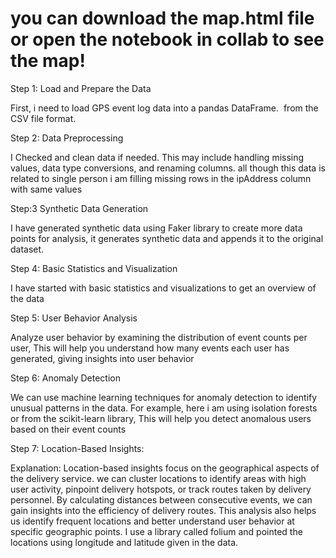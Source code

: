 # you can download the map.html file or open the notebook in collab to see the map!

Step 1: Load and Prepare the Data

First, i need to load GPS event log data into a pandas DataFrame.  from the CSV file format.

Step 2: Data Preprocessing

I Checked and clean data if needed. This may include handling missing values, data type conversions,
and renaming columns.
all though this data is related to single person i am filling missing rows in the ipAddress column with same values

Step:3 Synthetic Data Generation

I have generated synthetic data using Faker library to create more data points for analysis, it 
generates synthetic data and appends it to the original dataset.

Step 4: Basic Statistics and Visualization

I have started with basic statistics and visualizations to get an overview of the data

Step 5: User Behavior Analysis

Analyze user behavior by examining the distribution of event counts per user, 
This will help you understand how many events each user has generated, giving insights into user behavior

Step 6: Anomaly Detection

We can use machine learning techniques for anomaly detection to identify unusual patterns in the data.
For example, here i am using isolation forests or from the scikit-learn library, 
This will help you detect anomalous users based on their event counts

Step 7: Location-Based Insights:

Explanation: Location-based insights focus on the geographical aspects of the delivery service. we can
cluster locations to identify areas with high user activity, pinpoint delivery hotspots, or track routes 
taken by delivery personnel. By calculating distances between consecutive events, we can gain insights into 
the efficiency of delivery routes. This analysis also helps us identify frequent locations and better 
understand user behavior at specific geographic points.
I use a library called folium and pointed the locations using longitude and latitude given in the data.
